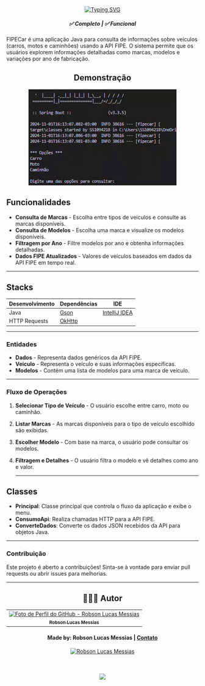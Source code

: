 <div align="center">
  <a href="https://git.io/typing-svg">
    <img src="https://readme-typing-svg.demolab.com?font=Silkscreen&size=20&duration=1500&pause=1000&center=true&vCenter=true&multiline=true&repeat=false&random=false&width=700&height=110&lines=FIPECar+Consultas+de+Veículos" 
    alt="Typing SVG" />
  </a>
  
<h5 align="center"> 
  <b>✅ Completo</b> | <b>✅ Funcional</b>
</h5>
    
</div>

FIPECar é uma aplicação Java para consulta de informações sobre veículos (carros, motos e caminhões) usando a API FIPE. O sistema permite que os usuários explorem informações detalhadas como marcas, modelos e variações por ano de fabricação.

<div align="center">
  
## Demonstração
  
  ![Demonstração do FIPECar](src/main/java/br/com/robsonlmds/assets/video-fipecar.gif)
</div>


## Funcionalidades

- **Consulta de Marcas** - Escolha entre tipos de veículos e consulte as marcas disponíveis.
- **Consulta de Modelos** - Escolha uma marca e visualize os modelos disponíveis.
- **Filtragem por Ano** - Filtre modelos por ano e obtenha informações detalhadas.
- **Dados FIPE Atualizados** - Valores de veículos baseados em dados da API FIPE em tempo real.

---

## Stacks

| Desenvolvimento | Dependências                                     | IDE                        |
|-----------------|--------------------------------------------------|----------------------------|
| Java            | [Gson](https://github.com/google/gson)           | [IntelliJ IDEA](https://www.jetbrains.com/idea/) |
| HTTP Requests   | [OkHttp](https://square.github.io/okhttp/)       | 

---

### Entidades

- **Dados** - Representa dados genéricos da API FIPE.
- **Veiculo** - Representa o veículo e suas informações específicas.
- **Modelos** - Contém uma lista de modelos para uma marca de veículo.

---

### Fluxo de Operações

1. **Selecionar Tipo de Veículo** - O usuário escolhe entre carro, moto ou caminhão.
2. **Listar Marcas** - As marcas disponíveis para o tipo de veículo escolhido são exibidas.
3. **Escolher Modelo** - Com base na marca, o usuário pode consultar os modelos.
4. **Filtragem e Detalhes** - O usuário filtra o modelo e vê detalhes como ano e valor.

   ---

## Classes

- **Principal**: Classe principal que controla o fluxo da aplicação e exibe o menu.
- **ConsumoApi**: Realiza chamadas HTTP para a API FIPE.
- **ConverteDados**: Converte os dados JSON recebidos da API para objetos Java.

---

### Contribuição

Este projeto é aberto a contribuições! Sinta-se à vontade para enviar pull requests ou abrir issues para melhorias.

---

<div align="center">

## 👩🏻‍💻 Autor <br>

<table>
  <tr>
    <td align="center">
      <a href="https://github.com/robsonlmds">
        <img src="https://avatars.githubusercontent.com/u/e?email=robsonlmds@hotmail.com&s=500" width="100px;" title="Autor Robson Lucas Messias" alt="Foto de Perfil do GitHub - Robson Lucas Messias"/><br>
        <sub>
          <b>Robson Lucas Messias</b>
        </sub>
      </a>
    </td>
  </tr>
</table>

</div>
 
<h4 align="center">
  Made by: Robson Lucas Messias | <a href="mailto:robsonlmds@hotmail.com">Contato</a>
</h4>

<p align="center">
  <a href="https://www.linkedin.com/in/r-lucas-messias/">
    <img alt="Robson Lucas Messias" src="https://img.shields.io/badge/LinkedIn-R.Lucas_Messias-0e76a8?style=flat&logoColor=white&logo=linkedin">
  </a>
</p>

<h1 align="center">
<img src="https://readme-typing-svg.herokuapp.com/?font=Silkscreen&size=35&center=true&vCenter=true&width=700&height=70&duration=5000&lines=Obrigado+pela+atenção!;" />
</h1>
